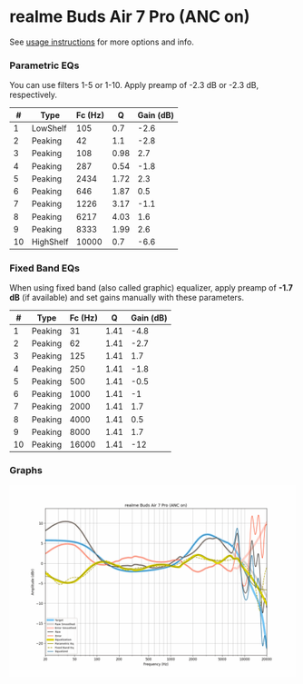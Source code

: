 # realme Buds Air 7 Pro (ANC on)
See [usage instructions](https://github.com/jaakkopasanen/AutoEq#usage) for more options and info.

### Parametric EQs
You can use filters 1-5 or 1-10. Apply preamp of -2.3 dB or -2.3 dB, respectively.

|   # | Type      |   Fc (Hz) |    Q |   Gain (dB) |
|-----|-----------|-----------|------|-------------|
|   1 | LowShelf  |       105 | 0.7  |        -2.6 |
|   2 | Peaking   |        42 | 1.1  |        -2.8 |
|   3 | Peaking   |       108 | 0.98 |         2.7 |
|   4 | Peaking   |       287 | 0.54 |        -1.8 |
|   5 | Peaking   |      2434 | 1.72 |         2.3 |
|   6 | Peaking   |       646 | 1.87 |         0.5 |
|   7 | Peaking   |      1226 | 3.17 |        -1.1 |
|   8 | Peaking   |      6217 | 4.03 |         1.6 |
|   9 | Peaking   |      8333 | 1.99 |         2.6 |
|  10 | HighShelf |     10000 | 0.7  |        -6.6 |

### Fixed Band EQs
When using fixed band (also called graphic) equalizer, apply preamp of **-1.7 dB** (if available) and set gains manually with these parameters.

|   # | Type    |   Fc (Hz) |    Q |   Gain (dB) |
|-----|---------|-----------|------|-------------|
|   1 | Peaking |        31 | 1.41 |        -4.8 |
|   2 | Peaking |        62 | 1.41 |        -2.7 |
|   3 | Peaking |       125 | 1.41 |         1.7 |
|   4 | Peaking |       250 | 1.41 |        -1.8 |
|   5 | Peaking |       500 | 1.41 |        -0.5 |
|   6 | Peaking |      1000 | 1.41 |        -1   |
|   7 | Peaking |      2000 | 1.41 |         1.7 |
|   8 | Peaking |      4000 | 1.41 |         0.5 |
|   9 | Peaking |      8000 | 1.41 |         1.7 |
|  10 | Peaking |     16000 | 1.41 |       -12   |

### Graphs
![](./realme%20Buds%20Air%207%20Pro%20(ANC%20on).png)
